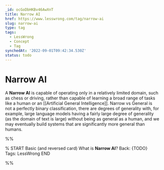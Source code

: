 ```yaml
---
_id: ocGoDbHKBv46AwXnT
title: Narrow AI
href: https://www.lesswrong.com/tag/narrow-ai
slug: narrow-ai
type: tag
tags:
  - LessWrong
  - Concept
  - Tag
synchedAt: '2022-09-01T09:42:34.530Z'
status: todo
---
```


# Narrow AI

A **Narrow AI** is capable of operating only in a relatively limited domain, such as chess or driving, rather than capable of learning a broad range of tasks like a human or an [[Artificial General Intelligence]]. Narrow vs General is not a perfectly binary classification, there are degrees of generality with, for example, large language models having a fairly large degree of generality (as the domain of text is large) without being as general as a human, and we may eventually build systems that are significantly more general than humans.


%%

% START
Basic (and reversed card)
What is **Narrow AI**?
Back: {TODO}
Tags: LessWrong
END

%%
	
